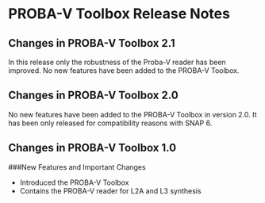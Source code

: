 PROBA-V Toolbox Release Notes
================================

Changes in PROBA-V Toolbox 2.1
------------------------------
In this release only the robustness of the Proba-V reader has been improved.
No new features have been added to the PROBA-V Toolbox.


Changes in PROBA-V Toolbox 2.0
------------------------------
No new features have been added to the PROBA-V Toolbox in version 2.0. It has 
been only released for compatibility reasons with SNAP 6. 


Changes in PROBA-V Toolbox 1.0
------------------------------
###New Features and Important Changes
* Introduced the PROBA-V Toolbox
* Contains the PROBA-V reader for L2A and L3 synthesis
